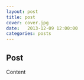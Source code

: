 ```yaml
---
layout: post
title: post 
cover: cover.jpg
date:   2013-12-09 12:00:00
categories: posts
---
```


## Post 

Content
